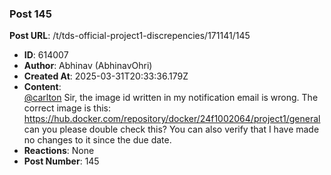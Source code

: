 ### Post 145
**Post URL**: /t/tds-official-project1-discrepencies/171141/145
- **ID**: 614007
- **Author**: Abhinav (AbhinavOhri)
- **Created At**: 2025-03-31T20:33:36.179Z
- **Content**:  
  <a class="mention" href="/u/carlton">@carlton</a>  Sir, the image id written in my notification email is wrong. The correct image is this: <a href="https://hub.docker.com/repository/docker/24f1002064/project1/general" rel="noopener nofollow ugc">https://hub.docker.com/repository/docker/24f1002064/project1/general</a>
can you please double check this? You can also verify that I have made no changes to it since the due date.
- **Reactions**: None
- **Post Number**: 145

